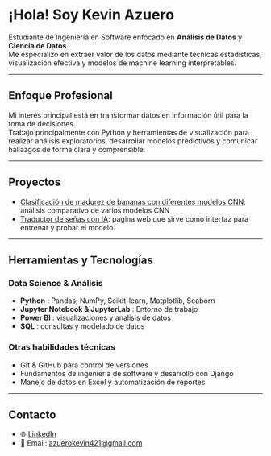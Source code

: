 # ¡Hola! Soy Kevin Azuero

Estudiante de Ingeniería en Software enfocado en **Análisis de Datos** y **Ciencia de Datos**.  
Me especializo en extraer valor de los datos mediante técnicas estadísticas, visualización efectiva y modelos de machine learning interpretables.

---

## Enfoque Profesional

Mi interés principal está en transformar datos en información útil para la toma de decisiones.  
Trabajo principalmente con Python y herramientas de visualización para realizar análisis exploratorios, desarrollar modelos predictivos y comunicar hallazgos de forma clara y comprensible.

---

## Proyectos 
- [Clasificación de madurez de bananas con diferentes modelos CNN](URL): analisis comparativo de varios modelos CNN
- [Traductor de señas con  IA](URL): pagina web que sirve como interfaz para entrenar y probar el modelo.

---

## Herramientas y Tecnologías

### Data Science & Análisis
- **Python** : Pandas, NumPy, Scikit-learn, Matplotlib, Seaborn
- **Jupyter Notebook & JupyterLab** : Entorno de trabajo
- **Power BI** : visualizaciones y analisis de datos
- **SQL** : consultas y modelado de datos

### Otras habilidades técnicas
- Git & GitHub para control de versiones
- Fundamentos de ingeniería de software y desarrollo con Django
- Manejo de datos en Excel y automatización de reportes

---

## Contacto

- 🌐 [LinkedIn](www.linkedin.com/in/kevin-azuero)  
- 📧 Email: azuerokevin421@gmail.com
